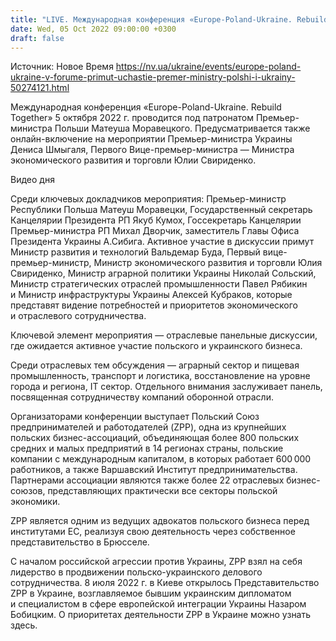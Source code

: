 ```yaml
---
title: "LIVE. Международная конференция «Europe-Poland-Ukraine. Rebuild Together». Начало в 10:30. Смотреть."
date: Wed, 05 Oct 2022 09:00:00 +0300
draft: false
---
```

Источник: Новое Время https://nv.ua/ukraine/events/europe-poland-ukraine-v-forume-primut-uchastie-premer-ministry-polshi-i-ukrainy-50274121.html


Международная конференция «Europe-Poland-Ukraine. Rebuild Together» 5 октября 2022 г. проводится под патронатом Премьер-министра Польши Матеуша Моравецкого. Предусматривается также онлайн-включение на мероприятии Премьер-министра Украины Дениса Шмыгаля, Первого Вице-премьер-министра — Министра экономического развития и торговли Юлии Свириденко.

 Видео дня   

Среди ключевых докладчиков мероприятия: Премьер-министр Республики Польша Матеуш Моравецки, Государственный секретарь Канцелярии Президента РП Якуб Кумох, Госсекретарь Канцелярии Премьер-министра РП Михал Дворчик, заместитель Главы Офиса Президента Украины А.Сибига. Активное участие в дискуссии примут Министр развития и технологий Вальдемар Буда, Первый вице-премьер-министр, Министр экономического развития и торговли Юлия Свириденко, Министр аграрной политики Украины Николай Сольский, Министр стратегических отраслей промышленности Павел Рябикин и Министр инфраструктуры Украины Алексей Кубраков, которые представят видение потребностей и приоритетов экономического и отраслевого сотрудничества.

 Ключевой элемент мероприятия — отраслевые панельные дискуссии, где ожидается активное участие польского и украинского бизнеса.

Среди отраслевых тем обсуждения — аграрный сектор и пищевая промышленность, транспорт и логистика, восстановление на уровне города и региона, ІТ сектор. Отдельного внимания заслуживает панель, посвященная сотрудничеству компаний оборонной отрасли.

Организаторами конференции выступает Польский Союз предпринимателей и работодателей (ZPP), одна из крупнейших польских бизнес-ассоциаций, объединяющая более 800 польских средних и малых предприятий в 14 регионах страны, польские компании с международным капиталом, в которых работает 600 000 работников, а также Варшавский Институт предпринимательства. Партнерами ассоциации являются также более 22 отраслевых бизнес-союзов, представляющих практически все секторы польской экономики.

 ZPP является одним из ведущих адвокатов польского бизнеса перед институтами ЕС, реализуя свою деятельность через собственное представительство в Брюсселе.

 С началом российской агрессии против Украины, ZPP взял на себя лидерство в продвижении польско-украинского делового сотрудничества. 8 июля 2022 г. в Киеве открылось Представительство ZPP в Украине, возглавляемое бывшим украинским дипломатом и специалистом в сфере европейской интеграции Украины Назаром Бобицким. О приоритетах деятельности ZPP в Украине можно узнать здесь.
